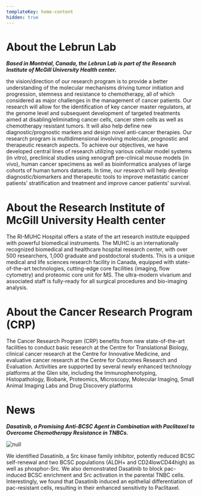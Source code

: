 ```yaml
---
templateKey: home-content
hidden: true
---
```

# About the Lebrun Lab

_**Based in Montréal, Canada, the Lebrun Lab is part of the Research Institute of McGill University Health center.**_

the vision/direction of our research program is to provide a better understanding of the molecular mechanisms driving tumor initiation and progression, stemness and resistance to chemotherapy, all of which considered as major challenges in the management of cancer patients. Our research will allow for the identification of key cancer master regulators, at the genome level and subsequent development of targeted treatments aimed at disabling/eliminating cancer cells, cancer stem cells as well as chemotherapy resistant tumors. It will also help define new diagnostic/prognostic markers and design novel anti-cancer therapies. Our research program is multidimensional involving molecular, prognostic and therapeutic research aspects. To achieve our objectives, we have developed central lines of research utilizing various cellular model systems (in vitro), preclinical studies using xenograft pre-clinical mouse models (in vivo), human cancer specimens as well as bioinformatics analyses of large cohorts of human tumors datasets. In time, our research will help develop diagnostic/biomarkers and therapeutic tools to improve metastatic cancer patients’ stratification and treatment and improve cancer patients’ survival. 

# About the Research Institute of McGill University Health center

The RI-MUHC Hospital offers a state of the art research institute equipped with powerful biomedical instruments. The MUHC is an internationally recognized biomedical and healthcare hospital research center, with over 500 researchers, 1,000 graduate and postdoctoral students. This is a unique medical and life sciences research facility in Canada, equipped with state-of-the-art technologies, cutting-edge core facilities (imaging, flow cytometry) and proteomic core unit for MS. The ultra-modern vivarium and associated staff is fully-ready for all surgical procedures and bio-imaging analysis.

# About the Cancer Research Program (CRP)

The Cancer Research Program (CRP) benefits from new state-of-the-art facilities to conduct basic research at the Centre for Translational Biology, clinical cancer research at the Centre for Innovative Medicine, and evaluative cancer research at the Centre for Outcomes Research and Evaluation. Activities are supported by several newly enhanced technology platforms at the Glen site, including the Immunophenotyping, Histopathology, Biobank, Proteomics, Microscopy, Molecular Imaging, Small Animal Imaging Labs and Drug Discovery platforms

# News

_**Dasatinib, a Promising Anti-BCSC Agent in Combination with Paclitaxel to Overcome Chemotherapy Resistance in TNBCs.**_

![null](/img/dasatinib.gif)

We identified Dasatinib, a Src kinase family inhibitor, potently reduced BCSC self-renewal and two BCSC populations (ALDH+ and CD24lowCD44high) as well as phosphor-Src. We also demonstrated Dasatinib to block pac-induced BCSC enrichment and Src activation in the parental TNBC cells. Interestingly, we found that Dasatinib induced an epithelial differentiation of pac-resistant cells, resulting in their enhanced sensitivity to Paclitaxel.
